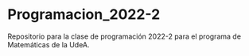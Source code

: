 # Programacion_2022-2
Repositorio para la clase de programación 2022-2 para el programa de Matemáticas de la UdeA.
